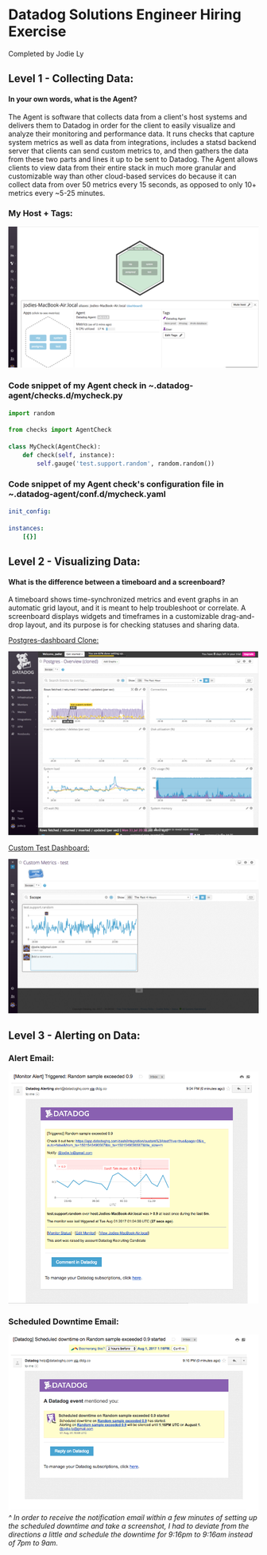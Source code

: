 # Datadog Solutions Engineer Hiring Exercise
Completed by Jodie Ly

## Level 1 - Collecting Data:

#### In your own words, what is the Agent?
The Agent is software that collects data from a client's host systems and delivers them to Datadog in order for the client to easily visualize and analyze their monitoring and performance data. It runs checks that capture system metrics as well as data from integrations, includes a statsd backend server that clients can send custom metrics to, and then gathers the data from these two parts and lines it up to be sent to Datadog. The Agent allows clients to view data from their entire stack in much more granular and customizable way than other cloud-based services do because it can collect data from over 50 metrics every 15 seconds, as opposed to only 10+ metrics every ~5-25 minutes.

### My Host + Tags:
!['Screenshot of Host Map Page:'](/Screenshots/Host_Map.png)

### Code snippet of my Agent check in ~.datadog-agent/checks.d/mycheck.py
```python
import random

from checks import AgentCheck

class MyCheck(AgentCheck):
    def check(self, instance):
        self.gauge('test.support.random', random.random())
```

### Code snippet of my Agent check's configuration file in ~.datadog-agent/conf.d/mycheck.yaml
```yaml
init_config:

instances:
    [{}]
```

## Level 2 - Visualizing Data:

#### What is the difference between a timeboard and a screenboard?
A timeboard shows time-synchronized metrics and event graphs in an automatic grid layout, and it is meant to help troubleshoot or correlate. A screenboard displays widgets and timeframes in a customizable drag-and-drop layout, and its purpose is for checking statuses and sharing data. 

[Postgres-dashboard Clone:](https://app.datadoghq.com/dash/331943/postgres---overview-cloned?live=true&page=0&is_auto=false&from_ts=1501546923391&to_ts=1501550523391&tile_size=m)

![](/Screenshots/Postgres_Dashboard_Clone.png)

[Custom Test Dashboard:](https://app.datadoghq.com/dash/integration/custom%3Atest?live=true&page=0&is_auto=false&from_ts=1501547162584&to_ts=1501550762584&tile_size=m)

![](/Screenshots/Test.support.random_Graph.png)


## Level 3 - Alerting on Data:

### Alert Email:

!['Screenshot of Alert Email:'](/Screenshots/Alert_Email.png)


### Scheduled Downtime Email:

!['Screenshot of Scheduled Downtime:'](/Screenshots/Scheduled_Downtime.png)
*^ In order to receive the notification email within a few minutes of setting up the scheduled downtime and take a screenshot, I had to deviate from the directions a little and schedule the downtime for 9:16pm to 9:16am instead of 7pm to 9am.*
